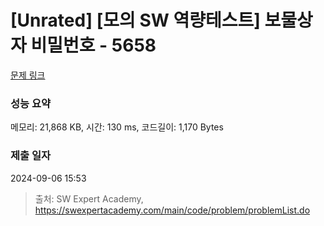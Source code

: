 # [Unrated] [모의 SW 역량테스트] 보물상자 비밀번호 - 5658 

[문제 링크](https://swexpertacademy.com/main/code/problem/problemDetail.do?contestProbId=AWXRUN9KfZ8DFAUo) 

### 성능 요약

메모리: 21,868 KB, 시간: 130 ms, 코드길이: 1,170 Bytes

### 제출 일자

2024-09-06 15:53



> 출처: SW Expert Academy, https://swexpertacademy.com/main/code/problem/problemList.do